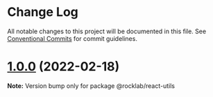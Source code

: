 # Change Log

All notable changes to this project will be documented in this file.
See [Conventional Commits](https://conventionalcommits.org) for commit guidelines.

# [1.0.0](https://github.com/cstn/rocklab-utils/compare/@rocklab/react-utils@0.5.2...@rocklab/react-utils@1.0.0) (2022-02-18)

**Note:** Version bump only for package @rocklab/react-utils
